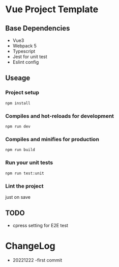 # Vue Project Template

## Base Dependencies

-   Vue3
-   Webpack 5
-   Typescript
-   Jest for unit test
-   Eslint config

## Useage

### Project setup

`npm install`

### Compiles and hot-reloads for development

`npm run dev`

### Compiles and minifies for production

`npm run build`

### Run your unit tests

`npm run test:unit`

### Lint the project

just on save

## TODO

-   cpress setting for E2E test

# ChangeLog

-   20221222 -first commit
